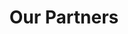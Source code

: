 ---
title: Our Partners
partners: 
    - image: /img/partners/GEI_ARROW.png
      name: Arrow
    - image: /img/partners/GEI_FRHAM.png
      name: FHRAM
    - image: /img/partners/GEI_JFS.png
      name: Justice For Sisters

---